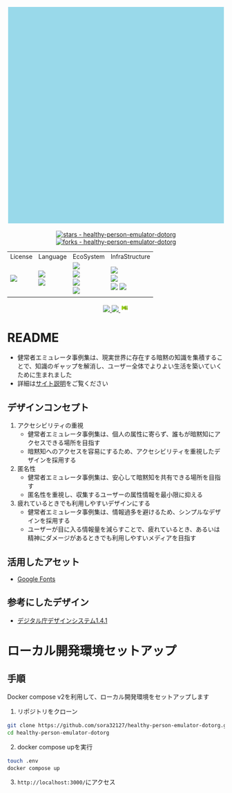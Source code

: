<p align="center">
<img src = ./public/favicon.ico width=500>
</p>

<div align="center">
 <a href="https://github.com/sora32127/healthy-person-emulator-dotorg">
   <img src="https://img.shields.io/github/stars/sora32127/healthy-person-emulator-dotorg?style=social" alt="stars - healthy-person-emulator-dotorg"/> 
 </a>
 <a href="https://github.com/sora32127/healthy-person-emulator-dotorg">
   <img src="https://img.shields.io/github/forks/sora32127/healthy-person-emulator-dotorg?style=social" alt="forks - healthy-person-emulator-dotorg"/>
 </a>
</div>

<table align="center">
  <tr>
    <td>License</td>
    <td>Language</td>
    <td>EcoSystem</td>
    <td>InfraStructure</td>
  </tr>
  <tr>
    <td>
      <a href="./LICENSE">
        <img src="https://www.gnu.org/graphics/gplv3-or-later.svg">
      </a>
    </td>
    <td>
      <img src="https://img.shields.io/badge/-typescript-EEE.svg?logo=TypeScript&style=flat">
      <br>
      <img src="https://img.shields.io/badge/-Remix-EEE.svg?logo=Remix&style=flat">
    </td>
    <td>
      <img src="https://img.shields.io/badge/-vite-EEE.svg?logo=vite&style=flat">
      <br>
      <img src="https://img.shields.io/badge/-prisma-EEE.svg?logo=prisma&style=flat">
      <br>
      <img src="https://img.shields.io/badge/-playwright-EEE.svg?logo=playwright&style=flat">
      <br>
      <img src="https://img.shields.io/badge/-tailwindcss-EEE.svg?logo=tailwindcss&style=flat">
    </td>
    <td>
      <img src="https://img.shields.io/badge/-vercel-EEE.svg?logo=vercel&style=flat">
      <br>
      <img src="https://img.shields.io/badge/-supabase-EEE.svg?logo=supabase&style=flat">
      <br>
      <img src="https://img.shields.io/badge/-cloudflare-EEE.svg?logo=cloudflare&style=flat">
      <img src="https://img.shields.io/badge/-newrelic-EEE.svg?logo=newrelic&style=flat">
    </td>
  </tr>
</table>

<div align="center">
 <a href="https://twitter.com/helthypersonemu">
   <img src="https://img.shields.io/twitter/url/https/twitter.com/cloudposse.svg?style=social&label=Follow%20X%20Bot">
 </a>
 <a href="https://bsky.app/profile/helthypersonemu.bsky.social">
   <img src="https://img.shields.io/badge/-bluesky-EEE.svg?logo=bluesky&style=flat&label=Follow">
 </a>
 <a href="https://misskey.io/@helthypersonemu">
   <img src="./public/misskey_icon.png" width="20">
 </a>
</div>


# README
- 健常者エミュレータ事例集は、現実世界に存在する暗黙の知識を集積することで、知識のギャップを解消し、ユーザー全体でよりよい生活を築いていくために生まれました
- 詳細は[サイト説明](https://healthy-person-emulator.org/readme)をご覧ください

## デザインコンセプト
1. アクセシビリティの重視
   * 健常者エミュレータ事例集は、個人の属性に寄らず、誰もが暗黙知にアクセスできる場所を目指す
   * 暗黙知へのアクセスを容易にするため、アクセシビリティを重視したデザインを採用する
2. 匿名性
    * 健常者エミュレータ事例集は、安心して暗黙知を共有できる場所を目指す
    * 匿名性を重視し、収集するユーザーの属性情報を最小限に抑える
3. 疲れているときでも利用しやすいデザインにする
   * 健常者エミュレータ事例集は、情報過多を避けるため、シンプルなデザインを採用する
   * ユーザーが目に入る情報量を減らすことで、疲れているとき、あるいは精神にダメージがあるときでも利用しやすいメディアを目指す

## 活用したアセット
- [Google Fonts](https://fonts.google.com/)

## 参考にしたデザイン
- [デジタル庁デザインシステム1.4.1](https://www.figma.com/community/file/1255349027535859598/design-system-1-4-1)

# ローカル開発環境セットアップ

## 手順
Docker compose v2を利用して、ローカル開発環境をセットアップします

1. リポジトリをクローン
```bash
git clone https://github.com/sora32127/healthy-person-emulator-dotorg.git
cd healthy-person-emulator-dotorg
```
2. docker compose upを実行
```bash
touch .env
docker compose up
```

3. `http://localhost:3000/`にアクセス
